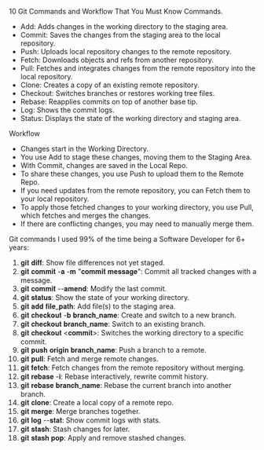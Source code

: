 10 Git Commands and Workflow That You Must Know Commands.

- Add: Adds changes in the working directory to the staging area.
- Commit: Saves the changes from the staging area to the local repository.
- Push: Uploads local repository changes to the remote repository.
- Fetch: Downloads objects and refs from another repository.
- Pull: Fetches and integrates changes from the remote repository into the local repository.
- Clone: Creates a copy of an existing remote repository.
- Checkout: Switches branches or restores working tree files.
- Rebase: Reapplies commits on top of another base tip.
- Log: Shows the commit logs.
- Status: Displays the state of the working directory and staging area.

Workflow
- Changes start in the Working Directory.
- You use Add to stage these changes, moving them to the Staging Area.
- With Commit, changes are saved in the Local Repo.
- To share these changes, you use Push to upload them to the Remote Repo.
- If you need updates from the remote repository, you can Fetch them to your local repository.
- To apply those fetched changes to your working directory, you use Pull, which fetches and merges the changes.
- If there are conflicting changes, you may need to manually merge them.


Git commands I used 99% of the time being a Software Developer for 6+ years:
1. 𝐠𝐢𝐭 𝐝𝐢𝐟𝐟: Show file differences not yet staged.
2. 𝐠𝐢𝐭 𝐜𝐨𝐦𝐦𝐢𝐭 -𝐚 -𝐦 "𝐜𝐨𝐦𝐦𝐢𝐭 𝐦𝐞𝐬𝐬𝐚𝐠𝐞": Commit all tracked changes with a message.
3. 𝐠𝐢𝐭 𝐜𝐨𝐦𝐦𝐢𝐭 --𝐚𝐦𝐞𝐧𝐝: Modify the last commit.
4. 𝐠𝐢𝐭 𝐬𝐭𝐚𝐭𝐮𝐬: Show the state of your working directory.
5. 𝐠𝐢𝐭 𝐚𝐝𝐝 𝐟𝐢𝐥𝐞_𝐩𝐚𝐭𝐡: Add file(s) to the staging area.
6. 𝐠𝐢𝐭 𝐜𝐡𝐞𝐜𝐤𝐨𝐮𝐭 -𝐛 𝐛𝐫𝐚𝐧𝐜𝐡_𝐧𝐚𝐦𝐞: Create and switch to a new branch.
7. 𝐠𝐢𝐭 𝐜𝐡𝐞𝐜𝐤𝐨𝐮𝐭 𝐛𝐫𝐚𝐧𝐜𝐡_𝐧𝐚𝐦𝐞: Switch to an existing branch.
8. 𝐠𝐢𝐭 𝐜𝐡𝐞𝐜𝐤𝐨𝐮𝐭 <𝐜𝐨𝐦𝐦𝐢𝐭>: Switches the working directory to a specific commit.
9. 𝐠𝐢𝐭 𝐩𝐮𝐬𝐡 𝐨𝐫𝐢𝐠𝐢𝐧 𝐛𝐫𝐚𝐧𝐜𝐡_𝐧𝐚𝐦𝐞: Push a branch to a remote.
10. 𝐠𝐢𝐭 𝐩𝐮𝐥𝐥: Fetch and merge remote changes.
11. 𝐠𝐢𝐭 𝐟𝐞𝐭𝐜𝐡: Fetch changes from the remote repository without merging.
12. 𝐠𝐢𝐭 𝐫𝐞𝐛𝐚𝐬𝐞 -𝐢: Rebase interactively, rewrite commit history.
13. 𝐠𝐢𝐭 𝐫𝐞𝐛𝐚𝐬𝐞 𝐛𝐫𝐚𝐧𝐜𝐡_𝐧𝐚𝐦𝐞: Rebase the current branch into another branch.
14. 𝐠𝐢𝐭 𝐜𝐥𝐨𝐧𝐞: Create a local copy of a remote repo.
15. 𝐠𝐢𝐭 𝐦𝐞𝐫𝐠𝐞: Merge branches together.
16. 𝐠𝐢𝐭 𝐥𝐨𝐠 --𝐬𝐭𝐚𝐭: Show commit logs with stats.
17. 𝐠𝐢𝐭 𝐬𝐭𝐚𝐬𝐡: Stash changes for later.
18. 𝐠𝐢𝐭 𝐬𝐭𝐚𝐬𝐡 𝐩𝐨𝐩: Apply and remove stashed changes.
 